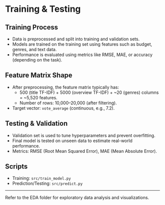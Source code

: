 # Training & Testing

## Training Process
- Data is preprocessed and split into training and validation sets.
- Models are trained on the training set using features such as budget, genres, and text data.
- Performance is evaluated using metrics like RMSE, MAE, or accuracy (depending on the task).

## Feature Matrix Shape
- After preprocessing, the feature matrix typically has:
  - 500 (title TF-IDF) + 5000 (overview TF-IDF) + ~20 (genres) columns = ~5,520 features.
  - Number of rows: 10,000–20,000 (after filtering).
- Target vector: `vote_average` (continuous, e.g., 7.2).

## Testing & Validation
- Validation set is used to tune hyperparameters and prevent overfitting.
- Final model is tested on unseen data to estimate real-world performance.
- Metrics: RMSE (Root Mean Squared Error), MAE (Mean Absolute Error).

## Scripts
- Training: `src/train_model.py`
- Prediction/Testing: `src/predict.py`

---

Refer to the EDA folder for exploratory data analysis and visualizations. 
